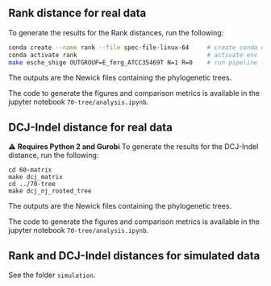 ## Rank distance for real data
To generate the results for the Rank distances, run the following:
```bash
conda create --name rank --file spec-file-linux-64     # create conda env from spec file
conda activate rank                                    # activate env
make esche_shige OUTGROUP=E_ferg_ATCC35469T N=1 R=0    # run pipeline for rank distances
```
The outputs are the Newick files containing the phylogenetic trees.

The code to generate the figures and comparison metrics is available in the jupyter notebook `70-tree/analysis.ipynb`.

## DCJ-Indel distance for real data
:warning: **Requires Python 2 and Gurobi**
To generate the results for the DCJ-Indel distance, run the following:
```
cd 60-matrix
make dcj_matrix
cd ../70-tree
make dcj_nj_rooted_tree
```
The outputs are the Newick files containing the phylogenetic trees.

The code to generate the figures and comparison metrics is available in the jupyter notebook `70-tree/analysis.ipynb`.

## Rank and DCJ-Indel distances for simulated data
See the folder `simulation`.
